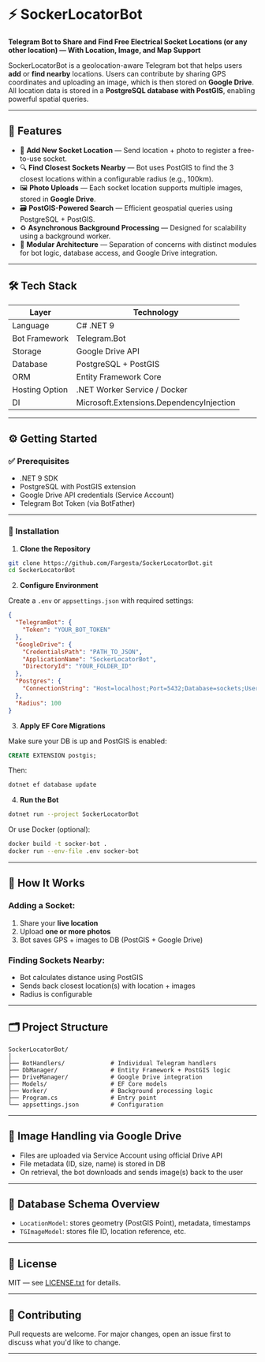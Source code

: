 # ⚡ SockerLocatorBot

**Telegram Bot to Share and Find Free Electrical Socket Locations (or any other location) — With Location, Image, and Map Support**

SockerLocatorBot is a geolocation-aware Telegram bot that helps users **add** or **find nearby** locations. Users can contribute by sharing GPS coordinates and uploading an image, which is then stored on **Google Drive**. All location data is stored in a **PostgreSQL database with PostGIS**, enabling powerful spatial queries.

---

## 🚀 Features

- 📍 **Add New Socket Location** — Send location + photo to register a free-to-use socket.
- 🔍 **Find Closest Sockets Nearby** — Bot uses PostGIS to find the 3 closest locations within a configurable radius (e.g., 100km).
- 🖼️ **Photo Uploads** — Each socket location supports multiple images, stored in **Google Drive**.
- 🗃️ **PostGIS-Powered Search** — Efficient geospatial queries using PostgreSQL + PostGIS.
- ♻️ **Asynchronous Background Processing** — Designed for scalability using a background worker.
- 🧩 **Modular Architecture** — Separation of concerns with distinct modules for bot logic, database access, and Google Drive integration.

---

## 🛠 Tech Stack

| Layer           | Technology                     |
|----------------|---------------------------------|
| Language        | C# .NET 9                      |
| Bot Framework   | Telegram.Bot                  |
| Storage         | Google Drive API               |
| Database        | PostgreSQL + PostGIS           |
| ORM             | Entity Framework Core          |
| Hosting Option  | .NET Worker Service / Docker   |
| DI              | Microsoft.Extensions.DependencyInjection |

---

## ⚙️ Getting Started

### ✅ Prerequisites

- .NET 9 SDK
- PostgreSQL with PostGIS extension
- Google Drive API credentials (Service Account)
- Telegram Bot Token (via BotFather)

---

### 🔧 Installation

1. **Clone the Repository**

```bash
git clone https://github.com/Fargesta/SockerLocatorBot.git
cd SockerLocatorBot
```

2. **Configure Environment**

Create a `.env` or `appsettings.json` with required settings:

```json
{
  "TelegramBot": {
    "Token": "YOUR_BOT_TOKEN"
  },
  "GoogleDrive": {
    "CredentialsPath": "PATH_TO_JSON",
    "ApplicationName": "SockerLocatorBot",
    "DirectoryId": "YOUR_FOLDER_ID"
  },
  "Postgres": {
    "ConnectionString": "Host=localhost;Port=5432;Database=sockets;Username=postgres;Password=yourpassword;SSL Mode=Prefer"
  },
  "Radius": 100
}
```

3. **Apply EF Core Migrations**

Make sure your DB is up and PostGIS is enabled:

```sql
CREATE EXTENSION postgis;
```

Then:

```bash
dotnet ef database update
```

4. **Run the Bot**

```bash
dotnet run --project SockerLocatorBot
```

Or use Docker (optional):

```bash
docker build -t socker-bot .
docker run --env-file .env socker-bot
```

---

## 🧪 How It Works

### Adding a Socket:

1. Share your **live location**
2. Upload **one or more photos**
3. Bot saves GPS + images to DB (PostGIS + Google Drive)

### Finding Sockets Nearby:

- Bot calculates distance using PostGIS
- Sends back closest location(s) with location + images
- Radius is configurable

---

## 🗂 Project Structure

```
SockerLocatorBot/
│
├── BotHandlers/             # Individual Telegram handlers
├── DbManager/               # Entity Framework + PostGIS logic
├── DriveManager/            # Google Drive integration
├── Models/                  # EF Core models
├── Worker/                  # Background processing logic
├── Program.cs               # Entry point
└── appsettings.json         # Configuration
```

---

## 📸 Image Handling via Google Drive

- Files are uploaded via Service Account using official Drive API
- File metadata (ID, size, name) is stored in DB
- On retrieval, the bot downloads and sends image(s) back to the user

---

## 🧱 Database Schema Overview

- `LocationModel`: stores geometry (PostGIS Point), metadata, timestamps
- `TGImageModel`: stores file ID, location reference, etc.

---

## 📜 License

MIT — see [LICENSE.txt](LICENSE.txt) for details.

---

## 🤝 Contributing

Pull requests are welcome. For major changes, open an issue first to discuss what you'd like to change.

---

